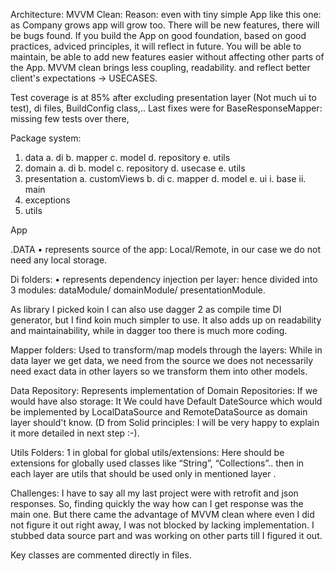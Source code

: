 Architecture: MVVM Clean:
Reason: even with tiny simple App like this one: as Company grows app will grow too. 
There will be new features, there will be bugs found. 
If you build the App on good foundation, based on good practices, adviced principles, 
it will reflect in future.
You will be able to maintain, be able to add new features easier without affecting other parts of the App. 
MVVM clean brings less coupling, readability. and reflect better  client's expectations -> USECASES.

Test coverage is at 85% after excluding presentation layer (Not much ui to test), di files, BuildConfig class,..
Last fixes were for BaseResponseMapper: missing few tests over there, 

Package system:
1.	data
    a.	di
    b.	mapper
    c.	model
    d.	repository
    e.	utils
2.	domain
    a.	di
    b.	model
    c.	repository
    d.	usecase
    e.	utils
3.	presentation
    a.	customViews
    b.	di
    c.	mapper
    d.	model
    e.	ui
        i.	base
        ii.	main
4.	exceptions
5.	utils

App


.DATA
•	represents source of the app: Local/Remote, in our case we do not need any local storage.

Di folders:
•	represents dependency injection per layer: hence divided into 3 modules:
dataModule/ domainModule/ presentationModule. 

As library I picked koin I can also use dagger 2 as compile time DI generator, 
but I find koin much simpler to use. 
It also adds up on readability and maintainability, 
while in dagger too there is much more coding.

Mapper folders: 
Used to transform/map models through the layers: While in data layer we get data, 
we need from the source we does not necessarily need exact data in other layers 
so we transform them into other models.

Data Repository:
Represents implementation of Domain Repositories:
If we would have also storage: It We could have Default DateSource which 
would be implemented by LocalDataSource and RemoteDataSource as domain layer should't know. 
(D from Solid principles: I will be very happy to explain it more detailed in next step :-).

Utils Folders:
1 in global for global utils/extensions: 
    Here should be extensions for globally used classes like
     “String”, “Collections”.. then in each layer are utils that should be used only in mentioned layer .

Challenges: 
I have to say all my last project were with retrofit and json responses. 
So, finding quickly the way how can I get response was the main one. 
But there came the advantage of MVVM clean where even I did not figure it out right away, 
I was not blocked by lacking implementation. I stubbed data source part 
and was working on other parts till I figured it out. 

Key classes are commented directly in files.
